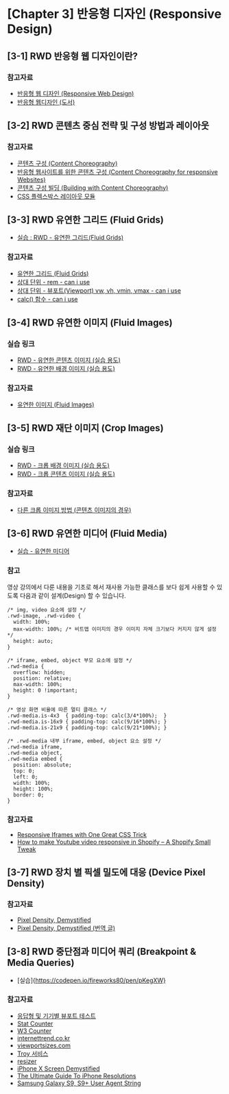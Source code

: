 # [Chapter 3] 반응형 디자인 (Responsive Design)

## [3-1] RWD 반응형 웹 디자인이란?

### 참고자료
- [반응형 웹 디자인 (Responsive Web Design)](http://alistapart.com/article/responsive-web-design)
- [반응형 웹디자인 (도서)](http://book.naver.com/bookdb/book_detail.nhn?bid=12712464)

## [3-2] RWD 콘텐츠 중심 전략 및 구성 방법과 레이아웃

### 참고자료
- [콘텐츠 구성 (Content Choreography)](https://trentwalton.com/2011/07/14/content-choreography/)
- [반응형 웹사이트를 위한 콘텐츠 구성 (Content Choreography for responsive Websites)](https://blog.kulturbanause.de/2013/12/content-choreography-fur-responsive-websites/)
- [콘텐츠 구성 빌딩 (Building with Content Choreography)](https://fastcampus.teachable.com/courses/291242/lectures/jordanm.co.uk/2012/04/26/building-with-content-choreography.html)
- [CSS 플렉스박스 레이아웃 모듈](https://www.w3.org/TR/css-flexbox-1/)

## [3-3] RWD 유연한 그리드 (Fluid Grids)

- [실습 : RWD - 유연한 그리드(Fluid Grids)](https://codepen.io/fireworks80/pen/eKBEzy)

### 참고자료
- [유연한 그리드 (Fluid Grids)](http://alistapart.com/article/fluidgrids)
- [상대 단위 - rem - can i use](https://caniuse.com/#feat=rem)
- [상대 단위 - 뷰포트(Viewport) vw, vh, vmin, vmax - can i use](https://caniuse.com/#feat=viewport-units)
- [calc() 함수 - can i use](https://caniuse.com/#feat=calc)

## [3-4] RWD 유연한 이미지 (Fluid Images)

### 실습 링크

- [RWD - 유연한 콘텐츠 이미지 (실습 용도)](https://codepen.io/yamoo9/pen/geVPNb)
- [RWD - 유연한 배경 이미지 (실습 용도)](https://codepen.io/yamoo9/pen/GxVjWz)

### 참고자료
- [유연한 이미지 (Fluid Images)](https://alistapart.com/article/fluid-images)

## [3-5] RWD 재단 이미지 (Crop Images)

### 실습 링크

- [RWD - 크롭 배경 이미지 (실습 용도)](https://codepen.io/fireworks80/pen/pKNrKa)
- [RWD - 크롭 콘텐츠 이미지 (실습 용도)](https://codepen.io/fireworks80/pen/XYNaYx)

### 참고자료

- [다른 크롭 이미지 방법 (콘텐츠 이미지의 경우)](https://stackoverflow.com/questions/18247356/how-to-center-crop-an-image-img-in-fluid-width-container?utm_medium=organic&utm_source=google_rich_qa&utm_campaign=google_rich_qa)

## [3-6] RWD 유연한 미디어 (Fluid Media)

- [실습 - 유연한 미디어](https://codepen.io/fireworks80/pen/zaoEvQ)

### 참고
영상 강의에서 다룬 내용을 기초로 해서 재사용 가능한 클래스를 보다 쉽게 
사용할 수 있도록 다음과 같이 설계(Design) 할 수 있습니다.

    /* img, video 요소에 설정 */
    .rwd-image, .rwd-video {
      width: 100%;
      max-width: 100%; /* 비트맵 이미지의 경우 이미지 자체 크기보다 커지지 않게 설정 */
      height: auto;
    }

    /* iframe, embed, object 부모 요소에 설정 */
    .rwd-media {
      overflow: hidden;
      position: relative;
      max-width: 100%;
      height: 0 !important;
    }

    /* 영상 화면 비율에 따른 멀티 클래스 */
    .rwd-media.is-4x3  { padding-top: calc(3/4*100%);  }
    .rwd-media.is-16x9 { padding-top: calc(9/16*100%); }
    .rwd-media.is-21x9 { padding-top: calc(9/21*100%); }

    /* .rwd-media 내부 iframe, embed, object 요소 설정 */
    .rwd-media iframe,
    .rwd-media object,
    .rwd-media embed {
      position: absolute;
      top: 0;
      left: 0;
      width: 100%;
      height: 100%;
      border: 0;
    }

### 참고자료
- [Responsive Iframes with One Great CSS Trick](https://blog.theodo.fr/2018/01/responsive-iframes-css-trick/)
- [How to make Youtube video responsive in Shopify – A Shopify Small Tweak](https://medium.com/specialist-channel-best-way-to-get-shopify-hel/how-to-make-youtube-video-responsive-in-shopify-a-shopify-small-tweak-3c70ddd1c253)

## [3-7] RWD 장치 별 픽셀 밀도에 대응 (Device Pixel Density)

### 참고자료
- [Pixel Density, Demystified](https://medium.com/@pnowelldesign/pixel-density-demystified-a4db63ba2922)
- [Pixel Density, Demystified (번역 글)](https://brunch.co.kr/@blackindigo-red/18)

## [3-8] RWD 중단점과 미디어 쿼리 (Breakpoint & Media Queries)

- [실습]{https://codepen.io/fireworks80/pen/pKegXW}

### 참고자료
- [응답형 및 기기별 뷰포트 테스트](https://developers.google.com/web/tools/chrome-devtools/device-mode/emulate-mobile-viewports?hl=ko)
- [Stat Counter](http://gs.statcounter.com/)
- [W3 Counter](https://www.w3counter.com/globalstats.php)
- [internettrend.co.kr](http://www.internettrend.co.kr/trendForward.tsp)
- [viewportsizes.com](http://viewportsizes.com/)
- [Troy 서비스](http://troy.labs.daum.net/)
- [resizer](https://material.io/tools/resizer/)
- [iPhone X Screen Demystified](https://www.paintcodeapp.com/news/iphone-x-screen-demystified)
- [The Ultimate Guide To iPhone Resolutions](https://www.paintcodeapp.com/news/ultimate-guide-to-iphone-resolutions)
- [Samsung Galaxy S9, S9+ User Agent String](https://51degrees.com/blog/samsung-galaxy-s9-and-s9-user-agents)